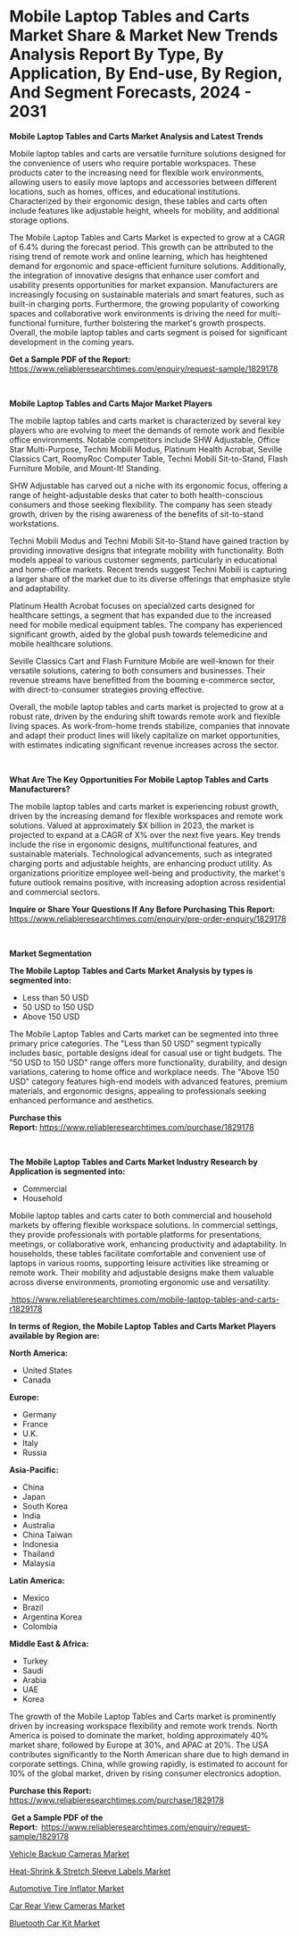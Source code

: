 <p><h1>Mobile Laptop Tables and Carts Market Share & Market New Trends Analysis Report By Type, By Application, By End-use, By Region, And Segment Forecasts, 2024 - 2031</h1></p><p><strong>Mobile Laptop Tables and Carts Market Analysis and Latest Trends</strong></p>
<p><p>Mobile laptop tables and carts are versatile furniture solutions designed for the convenience of users who require portable workspaces. These products cater to the increasing need for flexible work environments, allowing users to easily move laptops and accessories between different locations, such as homes, offices, and educational institutions. Characterized by their ergonomic design, these tables and carts often include features like adjustable height, wheels for mobility, and additional storage options.</p><p>The Mobile Laptop Tables and Carts Market is expected to grow at a CAGR of 6.4% during the forecast period. This growth can be attributed to the rising trend of remote work and online learning, which has heightened demand for ergonomic and space-efficient furniture solutions. Additionally, the integration of innovative designs that enhance user comfort and usability presents opportunities for market expansion. Manufacturers are increasingly focusing on sustainable materials and smart features, such as built-in charging ports. Furthermore, the growing popularity of coworking spaces and collaborative work environments is driving the need for multi-functional furniture, further bolstering the market's growth prospects. Overall, the mobile laptop tables and carts segment is poised for significant development in the coming years.</p></p>
<p><strong>Get a Sample PDF of the Report:&nbsp;</strong> <a href="https://www.reliableresearchtimes.com/enquiry/request-sample/1829178?utm_campaign=1486&utm_medium=2&utm_source=Github&utm_content=ia&utm_term=15102024&utm_id=mobile-laptop-tables-and-carts">https://www.reliableresearchtimes.com/enquiry/request-sample/1829178</a></p>
<p>&nbsp;</p>
<p><strong>Mobile Laptop Tables and Carts Major Market Players</strong></p>
<p><p>The mobile laptop tables and carts market is characterized by several key players who are evolving to meet the demands of remote work and flexible office environments. Notable competitors include SHW Adjustable, Office Star Multi-Purpose, Techni Mobili Modus, Platinum Health Acrobat, Seville Classics Cart, RoomyRoc Computer Table, Techni Mobili Sit-to-Stand, Flash Furniture Mobile, and Mount-It! Standing.</p><p>SHW Adjustable has carved out a niche with its ergonomic focus, offering a range of height-adjustable desks that cater to both health-conscious consumers and those seeking flexibility. The company has seen steady growth, driven by the rising awareness of the benefits of sit-to-stand workstations. </p><p>Techni Mobili Modus and Techni Mobili Sit-to-Stand have gained traction by providing innovative designs that integrate mobility with functionality. Both models appeal to various customer segments, particularly in educational and home-office markets. Recent trends suggest Techni Mobili is capturing a larger share of the market due to its diverse offerings that emphasize style and adaptability.</p><p>Platinum Health Acrobat focuses on specialized carts designed for healthcare settings, a segment that has expanded due to the increased need for mobile medical equipment tables. The company has experienced significant growth, aided by the global push towards telemedicine and mobile healthcare solutions.</p><p>Seville Classics Cart and Flash Furniture Mobile are well-known for their versatile solutions, catering to both consumers and businesses. Their revenue streams have benefitted from the booming e-commerce sector, with direct-to-consumer strategies proving effective.</p><p>Overall, the mobile laptop tables and carts market is projected to grow at a robust rate, driven by the enduring shift towards remote work and flexible living spaces. As work-from-home trends stabilize, companies that innovate and adapt their product lines will likely capitalize on market opportunities, with estimates indicating significant revenue increases across the sector.</p></p>
<p>&nbsp;</p>
<p><strong>What Are The Key Opportunities For Mobile Laptop Tables and Carts Manufacturers?</strong></p>
<p><p>The mobile laptop tables and carts market is experiencing robust growth, driven by the increasing demand for flexible workspaces and remote work solutions. Valued at approximately $X billion in 2023, the market is projected to expand at a CAGR of X% over the next five years. Key trends include the rise in ergonomic designs, multifunctional features, and sustainable materials. Technological advancements, such as integrated charging ports and adjustable heights, are enhancing product utility. As organizations prioritize employee well-being and productivity, the market's future outlook remains positive, with increasing adoption across residential and commercial sectors.</p></p>
<p><strong>Inquire or Share Your Questions If Any Before Purchasing This Report:</strong> <a href="https://www.reliableresearchtimes.com/enquiry/pre-order-enquiry/1829178?utm_campaign=1486&utm_medium=2&utm_source=Github&utm_content=ia&utm_term=15102024&utm_id=mobile-laptop-tables-and-carts">https://www.reliableresearchtimes.com/enquiry/pre-order-enquiry/1829178</a></p>
<p>&nbsp;</p>
<p><strong>Market Segmentation</strong></p>
<p><strong>The Mobile Laptop Tables and Carts Market Analysis by types is segmented into:</strong></p>
<p><ul><li>Less than 50 USD</li><li>50 USD to 150 USD</li><li>Above 150 USD</li></ul></p>
<p><p>The Mobile Laptop Tables and Carts market can be segmented into three primary price categories. The "Less than 50 USD" segment typically includes basic, portable designs ideal for casual use or tight budgets. The "50 USD to 150 USD" range offers more functionality, durability, and design variations, catering to home office and workplace needs. The "Above 150 USD" category features high-end models with advanced features, premium materials, and ergonomic designs, appealing to professionals seeking enhanced performance and aesthetics.</p></p>
<p><strong>Purchase this Report:&nbsp;</strong><a href="https://www.reliableresearchtimes.com/purchase/1829178?utm_campaign=1486&utm_medium=2&utm_source=Github&utm_content=ia&utm_term=15102024&utm_id=mobile-laptop-tables-and-carts">https://www.reliableresearchtimes.com/purchase/1829178</a></p>
<p>&nbsp;</p>
<p><strong>The Mobile Laptop Tables and Carts Market Industry Research by Application is segmented into:</strong></p>
<p><ul><li>Commercial</li><li>Household</li></ul></p>
<p><p>Mobile laptop tables and carts cater to both commercial and household markets by offering flexible workspace solutions. In commercial settings, they provide professionals with portable platforms for presentations, meetings, or collaborative work, enhancing productivity and adaptability. In households, these tables facilitate comfortable and convenient use of laptops in various rooms, supporting leisure activities like streaming or remote work. Their mobility and adjustable designs make them valuable across diverse environments, promoting ergonomic use and versatility.</p></p>
<p><a href="https://www.reliableresearchtimes.com/mobile-laptop-tables-and-carts-r1829178?utm_campaign=1486&utm_medium=2&utm_source=Github&utm_content=ia&utm_term=15102024&utm_id=mobile-laptop-tables-and-carts">&nbsp;https://www.reliableresearchtimes.com/mobile-laptop-tables-and-carts-r1829178</a></p>
<p><strong>In terms of Region, the Mobile Laptop Tables and Carts Market Players available by Region are:</strong></p>
<p>
    <p> <strong> North America: </strong>
        <ul>
            <li>United States</li>
            <li>Canada</li>
        </ul>
        </p> 
    <p> <strong> Europe: </strong>
        <ul>
            <li>Germany</li>
            <li>France</li>
            <li>U.K.</li>
            <li>Italy</li>
            <li>Russia</li>
        </ul>
        </p> 
    <p> <strong> Asia-Pacific: </strong>
        <ul>
            <li>China</li>
            <li>Japan</li>
            <li>South Korea</li>
            <li>India</li>
            <li>Australia</li>
            <li>China Taiwan</li>
            <li>Indonesia</li>
            <li>Thailand</li>
            <li>Malaysia</li>
        </ul>
        </p> 
    <p> <strong> Latin America: </strong>
        <ul>
            <li>Mexico</li>
            <li>Brazil</li>
            <li>Argentina Korea</li>
            <li>Colombia</li>
        </ul>
        </p> 
    <p> <strong> Middle East & Africa: </strong>
        <ul>
            <li>Turkey</li>
            <li>Saudi</li>
            <li>Arabia</li>
            <li>UAE</li>
            <li>Korea</li>
        </ul>
    </p>
    </p>
<p><p>The growth of the Mobile Laptop Tables and Carts market is prominently driven by increasing workspace flexibility and remote work trends. North America is poised to dominate the market, holding approximately 40% market share, followed by Europe at 30%, and APAC at 20%. The USA contributes significantly to the North American share due to high demand in corporate settings. China, while growing rapidly, is estimated to account for 10% of the global market, driven by rising consumer electronics adoption.</p></p>
<p><strong>Purchase this Report: </strong><a href="https://www.reliableresearchtimes.com/purchase/1829178?utm_campaign=1486&utm_medium=2&utm_source=Github&utm_content=ia&utm_term=15102024&utm_id=mobile-laptop-tables-and-carts">https://www.reliableresearchtimes.com/purchase/1829178</a></p>
<p>&nbsp;<strong>Get a Sample PDF of the Report:&nbsp;&nbsp;</strong><a href="https://www.reliableresearchtimes.com/enquiry/request-sample/1829178?utm_campaign=1486&utm_medium=2&utm_source=Github&utm_content=ia&utm_term=15102024&utm_id=mobile-laptop-tables-and-carts">https://www.reliableresearchtimes.com/enquiry/request-sample/1829178</a></p>
<p><strong></strong></p>
<p><p><a href="https://www.linkedin.com/pulse/emerging-opportunities-challenges-global-vehicle-backup-yq8oc?utm_campaign=1486&utm_medium=2&utm_source=Github&utm_content=ia&utm_term=15102024&utm_id=mobile-laptop-tables-and-carts">Vehicle Backup Cameras Market</a></p><p><a href="https://github.com/BellAuer/Market-Research-Report-List-1/blob/main/heat-shrink-stretch-sleeve-labels-market.md?utm_campaign=1486&utm_medium=2&utm_source=Github&utm_content=ia&utm_term=15102024&utm_id=mobile-laptop-tables-and-carts">Heat-Shrink & Stretch Sleeve Labels Market</a></p><p><a href="https://www.linkedin.com/pulse/global-automotive-tire-inflator-industry-analysis-share-aislc?utm_campaign=1486&utm_medium=2&utm_source=Github&utm_content=ia&utm_term=15102024&utm_id=mobile-laptop-tables-and-carts">Automotive Tire Inflator Market</a></p><p><a href="https://www.linkedin.com/pulse/car-rear-view-cameras-market-indicators-size-regional-breakdown-nctic?utm_campaign=1486&utm_medium=2&utm_source=Github&utm_content=ia&utm_term=15102024&utm_id=mobile-laptop-tables-and-carts">Car Rear View Cameras Market</a></p><p><a href="https://www.linkedin.com/pulse/bluetooth-car-kit-market-evolution-future-outlook-forecasting-btxxc?utm_campaign=1486&utm_medium=2&utm_source=Github&utm_content=ia&utm_term=15102024&utm_id=mobile-laptop-tables-and-carts">Bluetooth Car Kit Market</a></p></p>